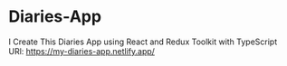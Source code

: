 # Diaries-App
I Create This Diaries App using React and Redux Toolkit with TypeScript
URl: https://my-diaries-app.netlify.app/
